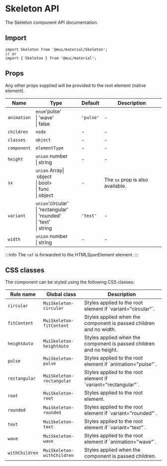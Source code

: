 # Skeleton API

The Skeleton component API documentation.

## Import

```
import Skeleton from '@mui/material/Skeleton';
// or
import { Skeleton } from '@mui/material';
```

## Props

Any other props supplied will be provided to the root element (native element).

| Name | Type | Default | Description |
| --- | --- | --- | --- |
| `animation` | `enum`'pulse'<br>\| 'wave'<br>\| false | `'pulse'` | - |
| `children` | `node` | - | - |
| `classes` | `object` | - | - |
| `component` | `elementType` | - | - |
| `height` | `union` number<br>\| string | - | - |
| `sx` | `union` Array\| object<br>\| bool><br>\| func<br>\| object | - | The `sx` prop is also available. |
| `variant` | `union`'circular'<br>\| 'rectangular'<br>\| 'rounded'<br>\| 'text'<br>\| string | `'text'` | - |
| `width` | `union` number<br>\| string | - | - |

:::info
The `ref` is forwarded to the HTMLSpanElement element.
:::

## CSS classes

The component can be styled using the following CSS classes:

| Rule name | Global class | Description |
| --- | --- | --- |
| `circular` | `MuiSkeleton-circular` | Styles applied to the root element if \`variant="circular"\`. |
| `fitContent` | `MuiSkeleton-fitContent` | Styles applied when the component is passed children and no width. |
| `heightAuto` | `MuiSkeleton-heightAuto` | Styles applied when the component is passed children and no height. |
| `pulse` | `MuiSkeleton-pulse` | Styles applied to the root element if \`animation="pulse"\`. |
| `rectangular` | `MuiSkeleton-rectangular` | Styles applied to the root element if \`variant="rectangular"\`. |
| `root` | `MuiSkeleton-root` | Styles applied to the root element. |
| `rounded` | `MuiSkeleton-rounded` | Styles applied to the root element if \`variant="rounded"\`. |
| `text` | `MuiSkeleton-text` | Styles applied to the root element if \`variant="text"\`. |
| `wave` | `MuiSkeleton-wave` | Styles applied to the root element if \`animation="wave"\`. |
| `withChildren` | `MuiSkeleton-withChildren` | Styles applied when the component is passed children. |